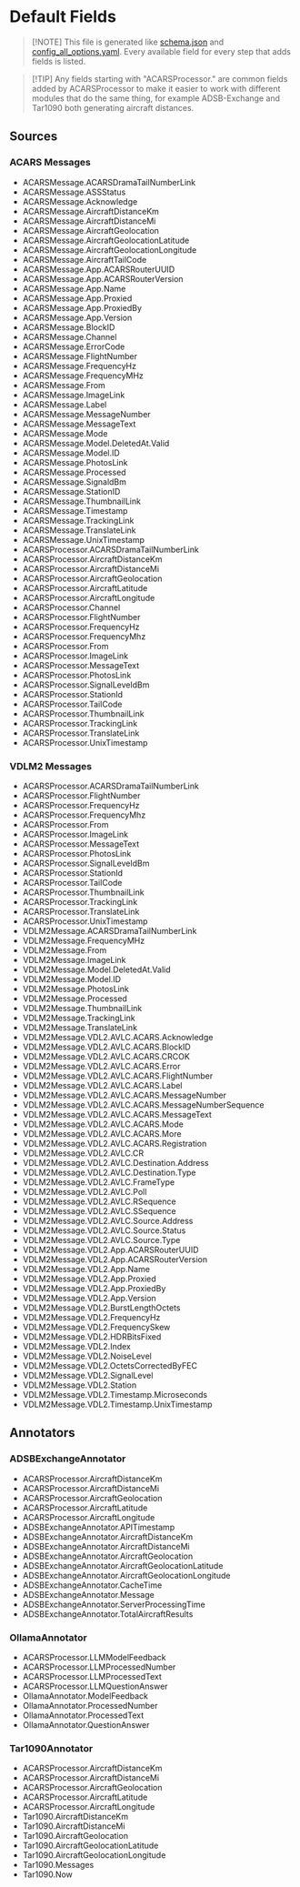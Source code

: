 # Default Fields

> [!NOTE] This file is generated like [schema.json](schema.json) and
> [config_all_options.yaml](config_all_options.yaml). Every available field for
> every step that adds fields is listed.

> [!TIP] Any fields starting with "ACARSProcessor." are common fields added by
> ACARSProcessor to make it easier to work with different modules that do the
> same thing, for example ADSB-Exchange and Tar1090 both generating aircraft
> distances.

## Sources

### ACARS Messages

- ACARSMessage.ACARSDramaTailNumberLink
- ACARSMessage.ASSStatus
- ACARSMessage.Acknowledge
- ACARSMessage.AircraftDistanceKm
- ACARSMessage.AircraftDistanceMi
- ACARSMessage.AircraftGeolocation
- ACARSMessage.AircraftGeolocationLatitude
- ACARSMessage.AircraftGeolocationLongitude
- ACARSMessage.AircraftTailCode
- ACARSMessage.App.ACARSRouterUUID
- ACARSMessage.App.ACARSRouterVersion
- ACARSMessage.App.Name
- ACARSMessage.App.Proxied
- ACARSMessage.App.ProxiedBy
- ACARSMessage.App.Version
- ACARSMessage.BlockID
- ACARSMessage.Channel
- ACARSMessage.ErrorCode
- ACARSMessage.FlightNumber
- ACARSMessage.FrequencyHz
- ACARSMessage.FrequencyMHz
- ACARSMessage.From
- ACARSMessage.ImageLink
- ACARSMessage.Label
- ACARSMessage.MessageNumber
- ACARSMessage.MessageText
- ACARSMessage.Mode
- ACARSMessage.Model.DeletedAt.Valid
- ACARSMessage.Model.ID
- ACARSMessage.PhotosLink
- ACARSMessage.Processed
- ACARSMessage.SignaldBm
- ACARSMessage.StationID
- ACARSMessage.ThumbnailLink
- ACARSMessage.Timestamp
- ACARSMessage.TrackingLink
- ACARSMessage.TranslateLink
- ACARSMessage.UnixTimestamp
- ACARSProcessor.ACARSDramaTailNumberLink
- ACARSProcessor.AircraftDistanceKm
- ACARSProcessor.AircraftDistanceMi
- ACARSProcessor.AircraftGeolocation
- ACARSProcessor.AircraftLatitude
- ACARSProcessor.AircraftLongitude
- ACARSProcessor.Channel
- ACARSProcessor.FlightNumber
- ACARSProcessor.FrequencyHz
- ACARSProcessor.FrequencyMhz
- ACARSProcessor.From
- ACARSProcessor.ImageLink
- ACARSProcessor.MessageText
- ACARSProcessor.PhotosLink
- ACARSProcessor.SignalLeveldBm
- ACARSProcessor.StationId
- ACARSProcessor.TailCode
- ACARSProcessor.ThumbnailLink
- ACARSProcessor.TrackingLink
- ACARSProcessor.TranslateLink
- ACARSProcessor.UnixTimestamp

### VDLM2 Messages

- ACARSProcessor.ACARSDramaTailNumberLink
- ACARSProcessor.FlightNumber
- ACARSProcessor.FrequencyHz
- ACARSProcessor.FrequencyMhz
- ACARSProcessor.From
- ACARSProcessor.ImageLink
- ACARSProcessor.MessageText
- ACARSProcessor.PhotosLink
- ACARSProcessor.SignalLeveldBm
- ACARSProcessor.StationId
- ACARSProcessor.TailCode
- ACARSProcessor.ThumbnailLink
- ACARSProcessor.TrackingLink
- ACARSProcessor.TranslateLink
- ACARSProcessor.UnixTimestamp
- VDLM2Message.ACARSDramaTailNumberLink
- VDLM2Message.FrequencyMHz
- VDLM2Message.From
- VDLM2Message.ImageLink
- VDLM2Message.Model.DeletedAt.Valid
- VDLM2Message.Model.ID
- VDLM2Message.PhotosLink
- VDLM2Message.Processed
- VDLM2Message.ThumbnailLink
- VDLM2Message.TrackingLink
- VDLM2Message.TranslateLink
- VDLM2Message.VDL2.AVLC.ACARS.Acknowledge
- VDLM2Message.VDL2.AVLC.ACARS.BlockID
- VDLM2Message.VDL2.AVLC.ACARS.CRCOK
- VDLM2Message.VDL2.AVLC.ACARS.Error
- VDLM2Message.VDL2.AVLC.ACARS.FlightNumber
- VDLM2Message.VDL2.AVLC.ACARS.Label
- VDLM2Message.VDL2.AVLC.ACARS.MessageNumber
- VDLM2Message.VDL2.AVLC.ACARS.MessageNumberSequence
- VDLM2Message.VDL2.AVLC.ACARS.MessageText
- VDLM2Message.VDL2.AVLC.ACARS.Mode
- VDLM2Message.VDL2.AVLC.ACARS.More
- VDLM2Message.VDL2.AVLC.ACARS.Registration
- VDLM2Message.VDL2.AVLC.CR
- VDLM2Message.VDL2.AVLC.Destination.Address
- VDLM2Message.VDL2.AVLC.Destination.Type
- VDLM2Message.VDL2.AVLC.FrameType
- VDLM2Message.VDL2.AVLC.Poll
- VDLM2Message.VDL2.AVLC.RSequence
- VDLM2Message.VDL2.AVLC.SSequence
- VDLM2Message.VDL2.AVLC.Source.Address
- VDLM2Message.VDL2.AVLC.Source.Status
- VDLM2Message.VDL2.AVLC.Source.Type
- VDLM2Message.VDL2.App.ACARSRouterUUID
- VDLM2Message.VDL2.App.ACARSRouterVersion
- VDLM2Message.VDL2.App.Name
- VDLM2Message.VDL2.App.Proxied
- VDLM2Message.VDL2.App.ProxiedBy
- VDLM2Message.VDL2.App.Version
- VDLM2Message.VDL2.BurstLengthOctets
- VDLM2Message.VDL2.FrequencyHz
- VDLM2Message.VDL2.FrequencySkew
- VDLM2Message.VDL2.HDRBitsFixed
- VDLM2Message.VDL2.Index
- VDLM2Message.VDL2.NoiseLevel
- VDLM2Message.VDL2.OctetsCorrectedByFEC
- VDLM2Message.VDL2.SignalLevel
- VDLM2Message.VDL2.Station
- VDLM2Message.VDL2.Timestamp.Microseconds
- VDLM2Message.VDL2.Timestamp.UnixTimestamp

## Annotators

### ADSBExchangeAnnotator

- ACARSProcessor.AircraftDistanceKm
- ACARSProcessor.AircraftDistanceMi
- ACARSProcessor.AircraftGeolocation
- ACARSProcessor.AircraftLatitude
- ACARSProcessor.AircraftLongitude
- ADSBExchangeAnnotator.APITimestamp
- ADSBExchangeAnnotator.AircraftDistanceKm
- ADSBExchangeAnnotator.AircraftDistanceMi
- ADSBExchangeAnnotator.AircraftGeolocation
- ADSBExchangeAnnotator.AircraftGeolocationLatitude
- ADSBExchangeAnnotator.AircraftGeolocationLongitude
- ADSBExchangeAnnotator.CacheTime
- ADSBExchangeAnnotator.Message
- ADSBExchangeAnnotator.ServerProcessingTime
- ADSBExchangeAnnotator.TotalAircraftResults

### OllamaAnnotator

- ACARSProcessor.LLMModelFeedback
- ACARSProcessor.LLMProcessedNumber
- ACARSProcessor.LLMProcessedText
- ACARSProcessor.LLMQuestionAnswer
- OllamaAnnotator.ModelFeedback
- OllamaAnnotator.ProcessedNumber
- OllamaAnnotator.ProcessedText
- OllamaAnnotator.QuestionAnswer

### Tar1090Annotator

- ACARSProcessor.AircraftDistanceKm
- ACARSProcessor.AircraftDistanceMi
- ACARSProcessor.AircraftGeolocation
- ACARSProcessor.AircraftLatitude
- ACARSProcessor.AircraftLongitude
- Tar1090.AircraftDistanceKm
- Tar1090.AircraftDistanceMi
- Tar1090.AircraftGeolocation
- Tar1090.AircraftGeolocationLatitude
- Tar1090.AircraftGeolocationLongitude
- Tar1090.Messages
- Tar1090.Now
